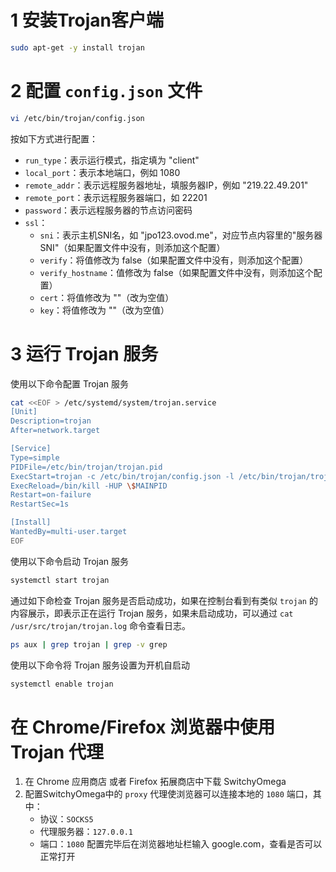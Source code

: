 # 1 安装Trojan客户端
```bash
sudo apt-get -y install trojan
```

# 2 配置 `config.json` 文件
```bash
vi /etc/bin/trojan/config.json
```
按如下方式进行配置：
- `run_type`：表示运行模式，指定填为 "client"
- `local_port`：表示本地端口，例如 1080
- `remote_addr`：表示远程服务器地址，填服务器IP，例如 "219.22.49.201"
- `remote_port`：表示远程服务器端口，如 22201
- `password`：表示远程服务器的节点访问密码
- `ssl`：
	- `sni`：表示主机SNI名，如 "jpo123.ovod.me"，对应节点内容里的"服务器SNI"（如果配置文件中没有，则添加这个配置）
	- `verify`：将值修改为 false（如果配置文件中没有，则添加这个配置）
	- `verify_hostname`：值修改为 false（如果配置文件中没有，则添加这个配置）
	- `cert`：将值修改为 ""（改为空值）
	- `key`：将值修改为 ""（改为空值）

# 3 运行 Trojan 服务

使用以下命令配置 Trojan 服务

```bash
cat <<EOF > /etc/systemd/system/trojan.service
[Unit]
Description=trojan
After=network.target

[Service]
Type=simple
PIDFile=/etc/bin/trojan/trojan.pid
ExecStart=trojan -c /etc/bin/trojan/config.json -l /etc/bin/trojan/trojan.log
ExecReload=/bin/kill -HUP \$MAINPID
Restart=on-failure
RestartSec=1s

[Install]
WantedBy=multi-user.target
EOF
```
    
使用以下命令启动 Trojan 服务  
```bash
systemctl start trojan
```

通过如下命检查 Trojan 服务是否启动成功，如果在控制台看到有类似 `trojan` 的内容展示，即表示正在运行  Trojan 服务，如果未启动成功，可以通过 `cat /usr/src/trojan/trojan.log` 命令查看日志。
``` bash
ps aux | grep trojan | grep -v grep  
```

使用以下命令将 Trojan 服务设置为开机自启动
```bash
systemctl enable trojan
```

# 在 Chrome/Firefox 浏览器中使用 Trojan 代理

1. 在 Chrome 应用商店 或者 Firefox 拓展商店中下载 SwitchyOmega
2. 配置SwitchyOmega中的 `proxy` 代理使浏览器可以连接本地的 `1080` 端口，其中：
   - 协议：`SOCKS5`
   - 代理服务器：`127.0.0.1`
   - 端口：`1080`
   配置完毕后在浏览器地址栏输入 google.com，查看是否可以正常打开
